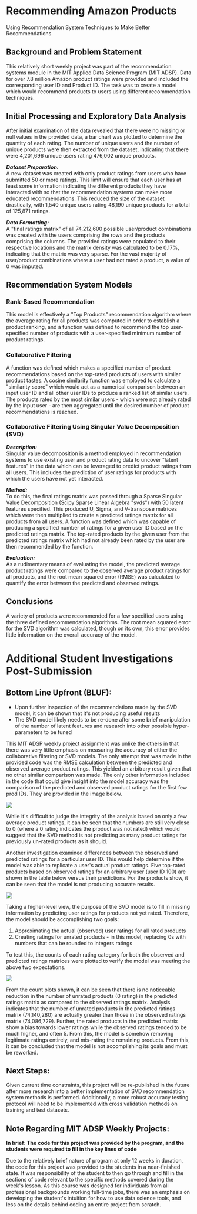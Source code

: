 # Recommending Amazon Products

Using Recommendation System Techniques to Make Better Recommendations

## Background and Problem Statement
This relatively short weekly project was part of the recommendation systems module in the MIT Applied Data Science Program (MIT ADSP).  Data for over 7.8 million Amazon product ratings were provided and included the corresponding user ID and Product ID.  The task was to create a model which would recommend products to users using different recommendation techniques.

## Initial Processing and Exploratory Data Analysis
After initial examination of the data revealed that there were no missing or null values in the provided data, a bar chart was plotted to determine the quantity of each rating.  The number of unique users and the number of unique products were then extracted from the dataset, indicating that there were 4,201,696 unique users rating 476,002 unique products.

***Dataset Preparation:*** <br>A new dataset was created with only product ratings from users who have submitted 50 or more ratings.  This limit will ensure that each user has at least some information indicating the different products they have interacted with so that the recommendation systems can make more educated recommendations.  This reduced the size of the dataset drastically, with 1,540 unique users rating 48,190 unique products for a total of 125,871 ratings.  

***Data Formatting:***<br>A "final ratings matrix" of all 74,212,600 possible user/product combinations was created with the users comprising the rows and the products comprising the columns.  The provided ratings were populated to their respective locations and the matrix density was calculated to be 0.17%, indicating that the matrix was very sparse.  For the vast majority of user/product combinations where a user had not rated a product, a value of 0 was imputed.

## Recommendation System Models

### Rank-Based Recommendation
This model is effectively a "Top Products" recommendation algorithm where the average rating for all products was computed in order to establish a product ranking, and a function was defined to recommend the top user-specified number of products with a user-specified minimum number of product ratings.

### Collaborative Filtering
A function was defined which makes a specified number of product recommendations based on the top-rated products of users with similar product tastes.  A cosine similarity function was employed to calculate a "similarity score" which would act as a numerical comparison between an input user ID and all other user IDs to produce a ranked list of similar users.  The products rated by the most similar users - which were not already rated by the input user - are then aggregated until the desired number of product recommendations is reached.

### Collaborative Filtering Using Singular Value Decomposition (SVD)
***Description:*** <br>Singular value decomposition is a method employed in recommendation systems to use existing user and product rating data to uncover "latent features" in the data which can be leveraged to predict product ratings from all users.  This includes the prediction of user ratings for products with which the users have not yet interacted.  

***Method:***<br>To do this, the final ratings matrix was passed through a Sparse Singular Value Decomposition (Scipy Sparse Linear Algebra "svds") with 50 latent features specified.  This produced U, Sigma, and V-transpose matrices which were then multiplied to create a predicted ratings matrix for all products from all users.  A function was defined which was capable of producing a specified number of ratings for a given user ID based on the predicted ratings matrix.  The top-rated products by the given user from the predicted ratings matrix which had not already been rated by the user are then recommended by the function.

***Evaluation:***<br>As a rudimentary means of evaluating the model, the predicted average product ratings were compared to the observed average product ratings for all products, and the root mean squared error (RMSE) was calculated to quantify the error between the predicted and observed ratings.

## Conclusions
A variety of products were recommended for a few specified users using the three defined recommendation algorithms.  The root mean squared error for the SVD algorithm was calculated, though on its own, this error provides little information on the overall accuracy of the model.

# Additional Student Investigations Post-Submission

## Bottom Line Upfront (BLUF):
- Upon further inspection of the recommendations made by the SVD model, it can be shown that it's not producing useful results 
- The SVD model likely needs to be re-done after some brief manipulation of the number of latent features and research into other possible hyper-parameters to be tuned

This MIT ADSP weekly project assignment was unlike the others in that there was very little emphasis on measuring the accuracy of either the collaborative filtering or SVD models.  The only attempt that was made in the provided code was the RMSE calculation between the predicted and observed average product ratings.  This yielded an arbitrary result given that no other similar comparison was made.  The only other information included in the code that could give insight into the model accuracy was the comparison of the predicted and observed product ratings for the first few prod IDs.  They are provided in the image below.

![](Images_RecSys/Average_ratings_table.png)

While it's difficult to judge the integrity of the analysis based on only a few average product ratings, it can be seen that the numbers are still very close to 0 (where a 0 rating indicates the product was not rated) which would suggest that the SVD method is not predicting as many product ratings for previously un-rated products as it should.

Another investigation examined differences between the observed and predicted ratings for a particular user ID.  This would help determine if the model was able to replicate a user's actual product ratings.  Five top-rated products based on observed ratings for an arbitrary user (user ID 100) are shown in the table below versus their predictions.  For the products show, it can be seen that the model is not producing accurate results.

![](Images_RecSys/Avg_pred_v_obs_userid100.png)

Taking a higher-level view, the purpose of the SVD model is to fill in missing information by predicting user ratings for products not yet rated.  Therefore, the model should be accomplishing two goals:
1. Approximating the actual (observed) user ratings for all rated products
2. Creating ratings for unrated products - in this model, replacing 0s with numbers that can be rounded to integers ratings

To test this, the counts of each rating category for both the observed and predicted ratings matrices were plotted to verify the model was meeting the above two expectations.

![](Images_RecSys/Predicted_vs_observed_rating_counts.png)

From the count plots shown, it can be seen that there is no noticeable reduction in the number of unrated products (0 rating) in the predicted ratings matrix as compared to the observed ratings matrix.  Analysis indicates that the number of unrated products in the predicted ratings matrix (74,140,280) are actually greater than those in the observed ratings matrix (74,086,729).  Further, the rated products in the predicted matrix show a bias towards lower ratings while the observed ratings tended to be much higher, and often 5.  From this, the model is somehow removing legitimate ratings entirely, and mis-rating the remaining products.  From this, it can be concluded that the model is not accomplishing its goals and must be reworked.

## Next Steps:
Given current time constraints, this project will be re-published in the future after more research into a better implementation of SVD recommendation system methods is performed.  Additionally, a more robust accuracy testing protocol will need to be implemented with cross validation methods on training and test datasets.

## Note Regarding MIT ADSP Weekly Projects:
**In brief:  The code for this project was provided by the program, and the students were required to fill in the key lines of code**

Due to the relatively brief nature of program at only 12 weeks in duration, the code for this project was provided to the students in a near-finished state.  It was responsibility of the student to then go through and fill in the sections of code relevant to the specific methods covered during the week's lesson.  As this course was designed for individuals from all professional backgrounds working full-time jobs, there was an emphasis on developing the student's intuition for how to use data science tools, and less on the details behind coding an entire project from scratch.
